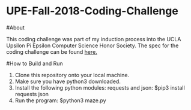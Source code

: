 # UPE-Fall-2018-Coding-Challenge

#About

This coding challenge was part of my induction process into the UCLA Upsilon Pi Epsilon Computer Science Honor Society.
The spec for the coding challenge can be found [here.](https://gist.github.com/austinguo550/381d5e30d825b90900ef60fa39a806f4)

#How to Build and Run

1. Clone this repository onto your local machine.
2. Make sure you have python3 downloaded.
3. Install the following python modules: requests and json: $pip3 install requests json
4. Run the program: $python3 maze.py
